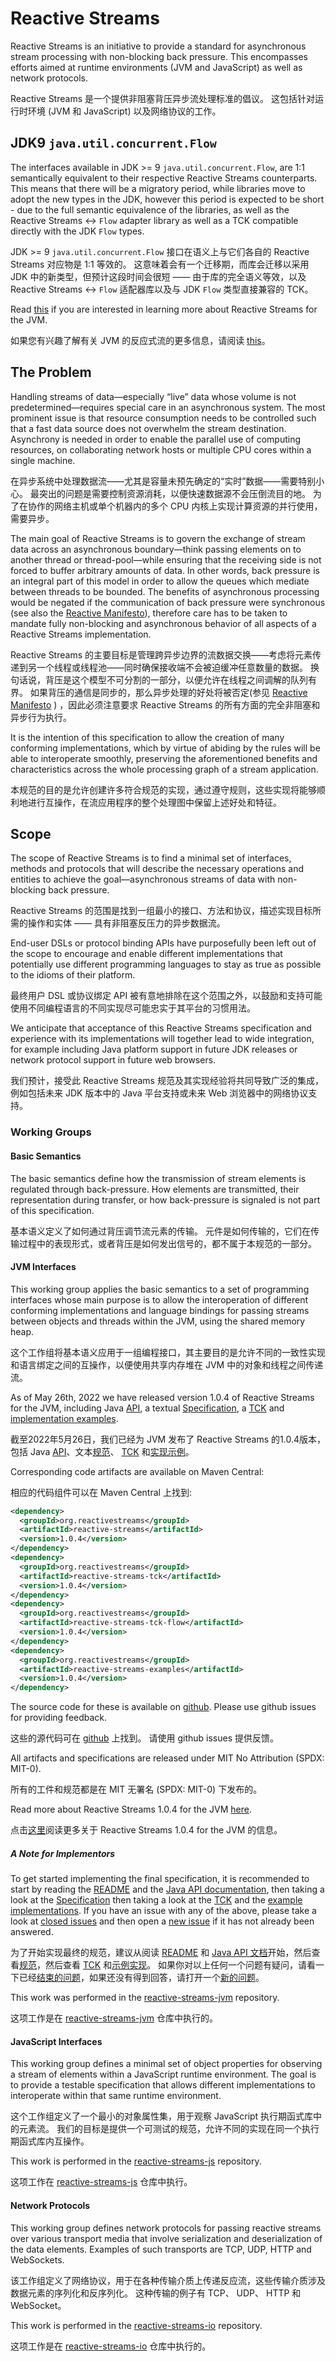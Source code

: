 # Reactive Streams


Reactive Streams is an initiative to provide a standard for asynchronous stream processing with non-blocking back pressure. 
This encompasses efforts aimed at runtime environments (JVM and JavaScript) as well as network protocols.

Reactive Streams 是一个提供非阻塞背压异步流处理标准的倡议。
这包括针对运行时环境 (JVM 和 JavaScript) 以及网络协议的工作。


## JDK9 `java.util.concurrent.Flow`


The interfaces available in JDK >= 9 `java.util.concurrent.Flow`, are 1:1 semantically equivalent to their respective Reactive Streams counterparts. 
This means that there will be a migratory period, while libraries move to adopt the new types in the JDK, however this period is expected to be short - due to the full semantic equivalence of the libraries, as well as the Reactive Streams <-> `Flow` adapter library as well as a TCK compatible directly with the JDK `Flow` types.

JDK >= 9 `java.util.concurrent.Flow` 接口在语义上与它们各自的 Reactive Streams 对应物是 1:1 等效的。
这意味着会有一个迁移期，而库会迁移以采用 JDK 中的新类型，但预计这段时间会很短 —— 由于库的完全语义等效，以及 Reactive Streams <-> `Flow` 适配器库以及与 JDK `Flow` 类型直接兼容的 TCK。


Read [this]() if you are interested in learning more about Reactive Streams for the JVM.

如果您有兴趣了解有关 JVM 的反应式流的更多信息，请阅读 [this]()。


## The Problem


Handling streams of data—especially “live” data whose volume is not predetermined—requires special care in an asynchronous system. 
The most prominent issue is that resource consumption needs to be controlled such that a fast data source does not overwhelm the stream destination. 
Asynchrony is needed in order to enable the parallel use of computing resources, on collaborating network hosts or multiple CPU cores within a single machine.

在异步系统中处理数据流——尤其是容量未预先确定的“实时”数据——需要特别小心。
最突出的问题是需要控制资源消耗，以便快速数据源不会压倒流目的地。
为了在协作的网络主机或单个机器内的多个 CPU 内核上实现计算资源的并行使用，需要异步。


The main goal of Reactive Streams is to govern the exchange of stream data across an asynchronous boundary—think passing elements on to another thread or thread-pool—while ensuring that the receiving side is not forced to buffer arbitrary amounts of data. 
In other words, back pressure is an integral part of this model in order to allow the queues which mediate between threads to be bounded. 
The benefits of asynchronous processing would be negated if the communication of back pressure were synchronous (see also the [Reactive Manifesto]()), therefore care has to be taken to mandate fully non-blocking and asynchronous behavior of all aspects of a Reactive Streams implementation.

Reactive Streams 的主要目标是管理跨异步边界的流数据交换——考虑将元素传递到另一个线程或线程池——同时确保接收端不会被迫缓冲任意数量的数据。
换句话说，背压是这个模型不可分割的一部分，以便允许在线程之间调解的队列有界。
如果背压的通信是同步的，那么异步处理的好处将被否定(参见 [Reactive Manifesto]() ) ，因此必须注意要求 Reactive Streams 的所有方面的完全非阻塞和异步行为执行。


It is the intention of this specification to allow the creation of many conforming implementations, which by virtue of abiding by the rules will be able to interoperate smoothly, preserving the aforementioned benefits and characteristics across the whole processing graph of a stream application.

本规范的目的是允许创建许多符合规范的实现，通过遵守规则，这些实现将能够顺利地进行互操作，在流应用程序的整个处理图中保留上述好处和特征。


## Scope


The scope of Reactive Streams is to find a minimal set of interfaces, methods and protocols that will describe the necessary operations and entities to achieve the goal—asynchronous streams of data with non-blocking back pressure.

Reactive Streams 的范围是找到一组最小的接口、方法和协议，描述实现目标所需的操作和实体 —— 具有非阻塞反压力的异步数据流。


End-user DSLs or protocol binding APIs have purposefully been left out of the scope to encourage and enable different implementations that potentially use different programming languages to stay as true as possible to the idioms of their platform.

最终用户 DSL 或协议绑定 API 被有意地排除在这个范围之外，以鼓励和支持可能使用不同编程语言的不同实现尽可能忠实于其平台的习惯用法。


We anticipate that acceptance of this Reactive Streams specification and experience with its implementations will together lead to wide integration, for example including Java platform support in future JDK releases or network protocol support in future web browsers.

我们预计，接受此 Reactive Streams 规范及其实现经验将共同导致广泛的集成，例如包括未来 JDK 版本中的 Java 平台支持或未来 Web 浏览器中的网络协议支持。


### Working Groups

#### Basic Semantics


The basic semantics define how the transmission of stream elements is regulated through back-pressure. 
How elements are transmitted, their representation during transfer, or how back-pressure is signaled is not part of this specification.

基本语义定义了如何通过背压调节流元素的传输。
元件是如何传输的，它们在传输过程中的表现形式，或者背压是如何发出信号的，都不属于本规范的一部分。


#### JVM Interfaces


This working group applies the basic semantics to a set of programming interfaces whose main purpose is to allow the interoperation of different conforming implementations and language bindings for passing streams between objects and threads within the JVM, using the shared memory heap.

这个工作组将基本语义应用于一组编程接口，其主要目的是允许不同的一致性实现和语言绑定之间的互操作，以便使用共享内存堆在 JVM 中的对象和线程之间传递流。


As of May 26th, 2022 we have released version 1.0.4 of Reactive Streams for the JVM, including Java [API](), a textual [Specification](), a [TCK]() and [implementation examples]().

截至2022年5月26日，我们已经为 JVM 发布了 Reactive Streams 的1.0.4版本，包括 Java [API]()、文本[规范]()、 [TCK]() 和[实现示例]()。


Corresponding code artifacts are available on Maven Central:

相应的代码组件可以在 Maven Central 上找到:

```xml
<dependency>
  <groupId>org.reactivestreams</groupId>
  <artifactId>reactive-streams</artifactId>
  <version>1.0.4</version>
</dependency>
<dependency>
  <groupId>org.reactivestreams</groupId>
  <artifactId>reactive-streams-tck</artifactId>
  <version>1.0.4</version>
</dependency>
<dependency>
  <groupId>org.reactivestreams</groupId>
  <artifactId>reactive-streams-tck-flow</artifactId>
  <version>1.0.4</version>
</dependency>
<dependency>
  <groupId>org.reactivestreams</groupId>
  <artifactId>reactive-streams-examples</artifactId>
  <version>1.0.4</version>
</dependency>
```


The source code for these is available on [github](). 
Please use github issues for providing feedback.

这些的源代码可在 [github]() 上找到。
请使用 github issues 提供反馈。


All artifacts and specifications are released under MIT No Attribution (SPDX: MIT-0).

所有的工件和规范都是在 MIT 无署名 (SPDX: MIT-0) 下发布的。


Read more about Reactive Streams 1.0.4 for the JVM [here]().

点击[这里]()阅读更多关于 Reactive Streams 1.0.4 for the JVM 的信息。


##### A Note for Implementors


To get started implementing the final specification, it is recommended to start by reading the [README]() and the [Java API documentation](), then taking a look at the [Specification]() then taking a look at the [TCK]() and the [example implementations](). 
If you have an issue with any of the above, please take a look at [closed issues]() and then open a [new issue]() if it has not already been answered.

为了开始实现最终的规范，建议从阅读 [README]() 和 [Java API 文档]()开始，然后查看[规范]()，然后查看 [TCK]() 和[示例实现]()。
如果你对以上任何一个问题有疑问，请看一下已经[结束的问题]()，如果还没有得到回答，请打开一个[新的问题]()。


This work was performed in the [reactive-streams-jvm]() repository.

这项工作是在 [reactive-streams-jvm]() 仓库中执行的。


#### JavaScript Interfaces


This working group defines a minimal set of object properties for observing a stream of elements within a JavaScript runtime environment. 
The goal is to provide a testable specification that allows different implementations to interoperate within that same runtime environment.

这个工作组定义了一个最小的对象属性集，用于观察 JavaScript 执行期函式库中的元素流。
我们的目标是提供一个可测试的规范，允许不同的实现在同一个执行期函式库内互操作。


This work is performed in the [reactive-streams-js]() repository.

这项工作在 [reactive-streams-js]() 仓库中执行。


#### Network Protocols


This working group defines network protocols for passing reactive streams over various transport media that involve serialization and deserialization of the data elements. 
Examples of such transports are TCP, UDP, HTTP and WebSockets.

该工作组定义了网络协议，用于在各种传输介质上传递反应流，这些传输介质涉及数据元素的序列化和反序列化。
这种传输的例子有 TCP、 UDP、 HTTP 和 WebSocket。


This work is performed in the [reactive-streams-io]() repository.

这项工作是在 [reactive-streams-io]() 仓库中执行的。
